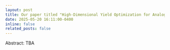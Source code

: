 ```yaml
---
layout: post
title: Our paper titled "High-Dimensional Yield Optimization for Analog Circuits via Monte Carlo Tree Search and Self-Regressive Auto-Encoder Promoted Subspace Decomposed Gaussian Process." has been accepted with 2025 IEEE Transactions on Computer-Aided Design of Integrated Circuits and Systems!
date: 2025-05-20 16:11:00-0400
inline: false
related_posts: false
---
```

Abstract: TBA